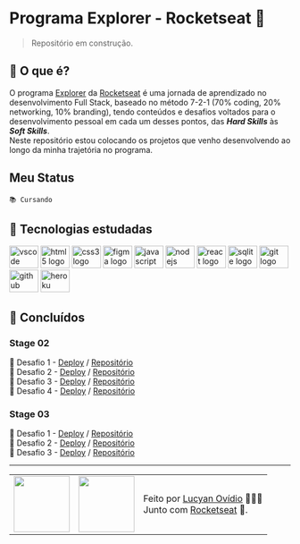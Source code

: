 # Programa Explorer - Rocketseat 🚀

> Repositório em construção.

## 🤔 O que é?

O programa [Explorer](https://rocketseat.com.br/explorer) da [Rocketseat](https://rocketseat.com.br) é uma jornada de aprendizado no desenvolvimento Full Stack, baseado no método 7-2-1 (70% coding, 20% networking, 10% branding), tendo conteúdos e desafios voltados para o desenvolvimento pessoal em cada um desses pontos, das ***Hard Skills*** às ***Soft Skills***. <br>
Neste repositório estou colocando os projetos que venho desenvolvendo ao longo da minha trajetória no programa.

## Meu Status

`📚 Cursando`

## 🧠 Tecnologias estudadas

<div>
    <img src="https://cdn.jsdelivr.net/gh/devicons/devicon/icons/vscode/vscode-original.svg" height="40" width="52" alt="vscode logo"/>
    <img src="https://cdn.jsdelivr.net/gh/devicons/devicon/icons/html5/html5-original.svg" height="40" width="52" alt="html5 logo"  />
    <img src="https://cdn.jsdelivr.net/gh/devicons/devicon/icons/css3/css3-original.svg" height="40" width="52" alt="css3 logo"  />
    <img src="https://cdn.jsdelivr.net/gh/devicons/devicon/icons/figma/figma-original.svg" height="40" width="52" alt="figma logo"   />        
    <img src="https://cdn.jsdelivr.net/gh/devicons/devicon/icons/javascript/javascript-original.svg" height="40" width="52" alt="javascript logo"  />
    <img src="https://cdn.jsdelivr.net/gh/devicons/devicon/icons/nodejs/nodejs-original.svg" height="40" width="52" alt="nodejs logo"  />
    <img src="https://cdn.jsdelivr.net/gh/devicons/devicon/icons/react/react-original-wordmark.svg" height="40" width="52" alt="react logo" />
    <img src="https://cdn.jsdelivr.net/gh/devicons/devicon/icons/sqlite/sqlite-original-wordmark.svg" height="40" width="52" alt="sqlite logo" /> 
    <img src="https://cdn.jsdelivr.net/gh/devicons/devicon/icons/git/git-original.svg" height="40" width="52" alt="git logo"  />
    <img src="https://cdn.jsdelivr.net/gh/devicons/devicon/icons/github/github-original.svg" height="40" width="52" alt="github logo"   />
    <img src="https://cdn.jsdelivr.net/gh/devicons/devicon/icons/heroku/heroku-original-wordmark.svg" height="40" width="52" alt="heroku logo"   />
</div>

## 🎯 Concluídos

### Stage 02

🔸 Desafio 1 - [Deploy](https://lucyanovidio.github.io/rocketseat-explorer/nivel-02/stage/desafio-01/) / [Repositório](https://github.com/lucyanovidio/rocketseat-explorer/tree/main/nivel-02/stage/desafio-01) <br>
🔸 Desafio 2 - [Deploy](https://lucyanovidio.github.io/rocketseat-explorer/nivel-02/stage/desafio-02/) / [Repositório](https://github.com/lucyanovidio/rocketseat-explorer/tree/main/nivel-02/stage/desafio-02) <br>
🔸 Desafio 3 - [Deploy](https://lucyanovidio.github.io/rocketseat-explorer/nivel-02/stage/desafio-03/) / [Repositório](https://github.com/lucyanovidio/rocketseat-explorer/tree/main/nivel-02/stage/desafio-03) <br>
🔸 Desafio 4 - [Deploy](https://lucyanovidio.github.io/rocketseat-explorer/nivel-02/stage/desafio-04/) / [Repositório](https://github.com/lucyanovidio/rocketseat-explorer/tree/main/nivel-02/stage/desafio-04) <br>

### Stage 03

🔸 Desafio 1 - [Deploy](https://lucyanovidio.github.io/rocketseat-explorer/nivel-03/stage/fase-01/desafio-01/) / [Repositório](https://github.com/lucyanovidio/rocketseat-explorer/tree/main/nivel-03/stage/fase-01/desafio-01) <br>
🔸 Desafio 2 - [Deploy](https://lucyanovidio.github.io/rocketseat-explorer/nivel-03/stage/fase-01/desafio-02/) / [Repositório](https://github.com/lucyanovidio/rocketseat-explorer/tree/main/nivel-03/stage/fase-01/desafio-02) <br>
🔸 Desafio 3 - [Deploy](https://lucyanovidio.github.io/rocketseat-explorer/nivel-03/stage/fase-02/desafio-03/) / [Repositório](https://github.com/lucyanovidio/rocketseat-explorer/tree/main/nivel-03/stage/fase-02/desafio-03)

---

<table>
  <tr>
    <td>
      <img src="https://github.com/lucyanovidio.png" width="100px" />
    </td>
    <td>
      <img src="https://github.com/rocketseat-education.png" width="100px" />
    </td>
    <td>
      Feito por <a href="https://github.com/lucyanovidio">Lucyan Ovídio</a> 🙋🏿‍♂️
      <br> Junto com <a href="https://rocketseat.com.br">Rocketseat</a> 🚀.
    </td>
  </tr>
</table>
